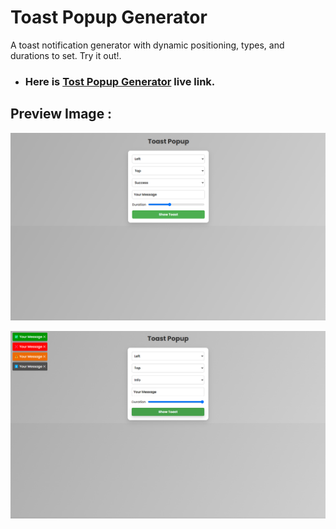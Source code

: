 # Toast Popup Generator
A toast notification generator with dynamic positioning, types, and durations to set. Try it out!.

- ### Here is [Tost Popup Generator](https://tosatpopupgenerator.netlify.app/) live link.

## Preview Image :

<p align="center">
    <img src="./image/image0.png" />
</p>
<p align="center">
    <img src="./image/image.png" />
</p>
